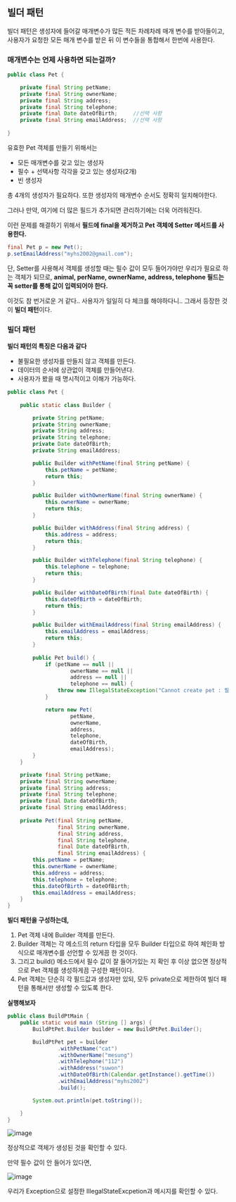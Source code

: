 ## 빌더 패턴

빌더 패턴은 생성자에 들어갈 매개변수가 많든 적든 차례차례 매개 변수를 받아들이고, 사용자가 요청한 모든 매개 변수를 받은 뒤 이 변수들을 통합해서 한번에 사용한다.

### 매개변수는 언제 사용하면 되는걸까?

~~~java
public class Pet {

    private final String petName;
    private final String ownerName;
    private final String address;
    private final String telephone;
    private final Date dateOfBirth;		//선택 사항
    private final String emailAddress;	//선택 사항
    
}
~~~

유효한 Pet 객체를 만들기 위해서는

- 모든 매개변수를 갖고 있는 생성자
- 필수 + 선택사항 각각을 갖고 있는 생성자(2개)
- 빈 생성자

총 4개의 생성자가 필요하다. 또한 생성자의 매개변수 순서도 정확히 일치해야한다.

그러나 만약, 여기에 더 많은 필드가 추가되면 관리하기에는 더욱 어려워진다.



이런 문제를 해결하기 위해서 **필드에 final을 제거하고 Pet 객체에 Setter 메서드를 사용한다.**

~~~java 
final Pet p = new Pet();
p.setEmailAddress("myhs2002@gmail.com");
~~~

단, Setter를 사용해서 객체를 생성할 때는 필수 값이 모두 들어가야만 우리가 필요로 하는 객체가 되므로, **animal, perName, ownerName, address, telephone 필드는 꼭 setter를 통해 값이 입력되어야 한다.**



이것도 참 번거로운 거 같다.. 사용자가 일일히 다 체크를 해야하다니.. 그래서 등장한 것이 **빌더 패턴**이다.



### 빌더 패턴

**빌더 패턴의 특징은 다음과 같다**

- 불필요한 생성자를 만들지 않고 객체를 만든다.
- 데이터의 순서에 상관없이 객체를 만들어낸다.
- 사용자가 봤을 때 명시적이고 이해가 가능하다.

~~~java
public class Pet {
    
    public static class Builder {

        private String petName;
        private String ownerName;
        private String address;
        private String telephone;
        private Date dateOfBirth;
        private String emailAddress;

        public Builder withPetName(final String petName) {
            this.petName = petName;
            return this;
        }

        public Builder withOwnerName(final String ownerName) {
            this.ownerName = ownerName;
            return this;
        }

        public Builder withAddress(final String address) {
            this.address = address;
            return this;
        }

        public Builder withTelephone(final String telephone) {
            this.telephone = telephone;
            return this;
        }

        public Builder withDateOfBirth(final Date dateOfBirth) {
            this.dateOfBirth = dateOfBirth;
            return this;
        }

        public Builder withEmailAddress(final String emailAddress) {
            this.emailAddress = emailAddress;
            return this;
        }
        
        public Pet build() {
            if (petName == null ||
                    ownerName == null ||
                    address == null ||
                    telephone == null) {
                throw new IllegalStateException("Cannot create pet : 필수 값 없음");
            }

            return new Pet(
                    petName,
                    ownerName,
                    address,
                    telephone,
                    dateOfBirth,
                    emailAddress);
        }
    }

    private final String petName;
    private final String ownerName;
    private final String address;
    private final String telephone;
    private final Date dateOfBirth;
    private final String emailAddress;
    
    private Pet(final String petName,
                final String ownerName,
                final String address,
                final String telephone,
                final Date dateOfBirth,
                final String emailAddress) {
        this.petName = petName;
        this.ownerName = ownerName;
        this.address = address;
        this.telephone = telephone;
        this.dateOfBirth = dateOfBirth;
        this.emailAddress = emailAddress;
    }
}
~~~

**빌더 패턴을 구성하는데,**

1. Pet 객체 내에 Builder 객체를 만든다.
2. Builder 객체는 각 메소드의 return 타입을 모두 Builder 타입으로 하여 체인화 방식으로 매개변수를 선언할 수 있게끔 한 것이다.
3. 그리고 build() 메소드에서 필수 값이 잘 들어가있는 지 확인 후 이상 없으면 정상적으로 Pet 객체를 생성하게끔 구성한 패턴이다.
4. Pet 객체는 단순히 각 필드값과 생성자만 있되, 모두 private으로 제한하여 빌더 패턴을 통해서만 생성할 수 있도록 한다.



**실행해보자**

~~~java
public class BuildPtMain {
    public static void main (String [] args) {
        BuildPtPet.Builder builder = new BuildPtPet.Builder();

        BuildPtPet pet = builder
                .withPetName("cat")
                .withOwnerName("mesung")
                .withTelephone("112")
                .withAddress("suwon")
                .withDateOfBirth(Calendar.getInstance().getTime())
                .withEmailAddress("myhs2002")
                .build();

        System.out.println(pet.toString());

    }
}
~~~

![image](https://user-images.githubusercontent.com/40616436/73267881-3e019f80-421d-11ea-99d1-a3dd6c0f1d01.png)

정상적으로 객체가 생성된 것을 확인할 수 있다.

만약 필수 값이 안 들어가 있다면,

![image](https://user-images.githubusercontent.com/40616436/73268332-2840aa00-421e-11ea-8b31-3d2742c9ad42.png)

우리가 Exception으로 설정한 IllegalStateExcpetion과 메시지를 확인할 수 있다.